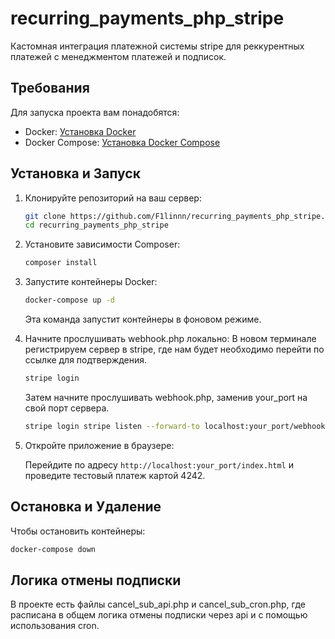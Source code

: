 # recurring_payments_php_stripe

Кастомная интеграция платежной системы stripe для реккурентных платежей с менеджментом платежей и подписок.

## Требования

Для запуска проекта вам понадобятся:

- Docker: [Установка Docker](https://docs.docker.com/get-docker/)
- Docker Compose: [Установка Docker Compose](https://docs.docker.com/compose/install/)

## Установка и Запуск

1. Клонируйте репозиторий на ваш сервер:

    ```bash
    git clone https://github.com/F1linnn/recurring_payments_php_stripe.git
    cd recurring_payments_php_stripe
    ```
2. Установите зависимости Composer:

    ```bash
    composer install
    ```

3. Запустите контейнеры Docker:

    ```bash
    docker-compose up -d
    ```

    Эта команда запустит контейнеры в фоновом режиме.

4. Начните прослушивать webhook.php локально:
    В новом терминале регистрируем сервер в stripe, где нам будет необходимо перейти по ссылке для подтверждения.
    ```bash
   stripe login
    ```

    Затем начните прослушивать webhook.php, заменив your_port на свой порт сервера.
    ```bash
   stripe login stripe listen --forward-to localhost:your_port/webhook.php
    ```

5. Откройте приложение в браузере:

    Перейдите по адресу `http://localhost:your_port/index.html` и проведите тестовый платеж картой 4242.

## Остановка и Удаление

Чтобы остановить контейнеры:
```bash
docker-compose down
```
## Логика отмены подписки
В проекте есть файлы cancel_sub_api.php и cancel_sub_cron.php, где расписана в общем логика отмены подписки через api и с помощью использования cron.

